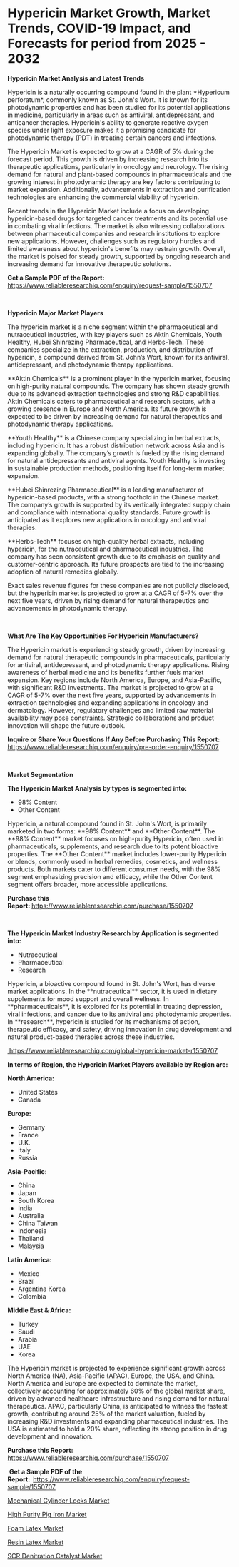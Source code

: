 <p><h1>Hypericin Market Growth, Market Trends, COVID-19 Impact, and Forecasts for period from 2025 - 2032</h1></p><p><strong>Hypericin Market Analysis and Latest Trends</strong></p>
<p><p>Hypericin is a naturally occurring compound found in the plant *Hypericum perforatum*, commonly known as St. John's Wort. It is known for its photodynamic properties and has been studied for its potential applications in medicine, particularly in areas such as antiviral, antidepressant, and anticancer therapies. Hypericin's ability to generate reactive oxygen species under light exposure makes it a promising candidate for photodynamic therapy (PDT) in treating certain cancers and infections.</p><p>The Hypericin Market is expected to grow at a CAGR of 5% during the forecast period. This growth is driven by increasing research into its therapeutic applications, particularly in oncology and neurology. The rising demand for natural and plant-based compounds in pharmaceuticals and the growing interest in photodynamic therapy are key factors contributing to market expansion. Additionally, advancements in extraction and purification technologies are enhancing the commercial viability of hypericin.</p><p>Recent trends in the Hypericin Market include a focus on developing hypericin-based drugs for targeted cancer treatments and its potential use in combating viral infections. The market is also witnessing collaborations between pharmaceutical companies and research institutions to explore new applications. However, challenges such as regulatory hurdles and limited awareness about hypericin's benefits may restrain growth. Overall, the market is poised for steady growth, supported by ongoing research and increasing demand for innovative therapeutic solutions.</p></p>
<p><strong>Get a Sample PDF of the Report:&nbsp;</strong> <a href="https://www.reliableresearchiq.com/enquiry/request-sample/1550707?utm_campaign=114&utm_medium=2&utm_source=Github&utm_content=ia&utm_term=25012025&utm_id=hypericin">https://www.reliableresearchiq.com/enquiry/request-sample/1550707</a></p>
<p>&nbsp;</p>
<p><strong>Hypericin Major Market Players</strong></p>
<p><p>The hypericin market is a niche segment within the pharmaceutical and nutraceutical industries, with key players such as Aktin Chemicals, Youth Healthy, Hubei Shinrezing Pharmaceutical, and Herbs-Tech. These companies specialize in the extraction, production, and distribution of hypericin, a compound derived from St. John’s Wort, known for its antiviral, antidepressant, and photodynamic therapy applications.</p><p>**Aktin Chemicals** is a prominent player in the hypericin market, focusing on high-purity natural compounds. The company has shown steady growth due to its advanced extraction technologies and strong R&D capabilities. Aktin Chemicals caters to pharmaceutical and research sectors, with a growing presence in Europe and North America. Its future growth is expected to be driven by increasing demand for natural therapeutics and photodynamic therapy applications.</p><p>**Youth Healthy** is a Chinese company specializing in herbal extracts, including hypericin. It has a robust distribution network across Asia and is expanding globally. The company’s growth is fueled by the rising demand for natural antidepressants and antiviral agents. Youth Healthy is investing in sustainable production methods, positioning itself for long-term market expansion.</p><p>**Hubei Shinrezing Pharmaceutical** is a leading manufacturer of hypericin-based products, with a strong foothold in the Chinese market. The company’s growth is supported by its vertically integrated supply chain and compliance with international quality standards. Future growth is anticipated as it explores new applications in oncology and antiviral therapies.</p><p>**Herbs-Tech** focuses on high-quality herbal extracts, including hypericin, for the nutraceutical and pharmaceutical industries. The company has seen consistent growth due to its emphasis on quality and customer-centric approach. Its future prospects are tied to the increasing adoption of natural remedies globally.</p><p>Exact sales revenue figures for these companies are not publicly disclosed, but the hypericin market is projected to grow at a CAGR of 5-7% over the next five years, driven by rising demand for natural therapeutics and advancements in photodynamic therapy.</p></p>
<p>&nbsp;</p>
<p><strong>What Are The Key Opportunities For Hypericin Manufacturers?</strong></p>
<p><p>The Hypericin market is experiencing steady growth, driven by increasing demand for natural therapeutic compounds in pharmaceuticals, particularly for antiviral, antidepressant, and photodynamic therapy applications. Rising awareness of herbal medicine and its benefits further fuels market expansion. Key regions include North America, Europe, and Asia-Pacific, with significant R&D investments. The market is projected to grow at a CAGR of 5-7% over the next five years, supported by advancements in extraction technologies and expanding applications in oncology and dermatology. However, regulatory challenges and limited raw material availability may pose constraints. Strategic collaborations and product innovation will shape the future outlook.</p></p>
<p><strong>Inquire or Share Your Questions If Any Before Purchasing This Report:</strong> <a href="https://www.reliableresearchiq.com/enquiry/pre-order-enquiry/1550707?utm_campaign=114&utm_medium=2&utm_source=Github&utm_content=ia&utm_term=25012025&utm_id=hypericin">https://www.reliableresearchiq.com/enquiry/pre-order-enquiry/1550707</a></p>
<p>&nbsp;</p>
<p><strong>Market Segmentation</strong></p>
<p><strong>The Hypericin Market Analysis by types is segmented into:</strong></p>
<p><ul><li>98% Content</li><li>Other Content</li></ul></p>
<p><p>Hypericin, a natural compound found in St. John's Wort, is primarily marketed in two forms: **98% Content** and **Other Content**. The **98% Content** market focuses on high-purity Hypericin, often used in pharmaceuticals, supplements, and research due to its potent bioactive properties. The **Other Content** market includes lower-purity Hypericin or blends, commonly used in herbal remedies, cosmetics, and wellness products. Both markets cater to different consumer needs, with the 98% segment emphasizing precision and efficacy, while the Other Content segment offers broader, more accessible applications.</p></p>
<p><strong>Purchase this Report:&nbsp;</strong><a href="https://www.reliableresearchiq.com/purchase/1550707?utm_campaign=114&utm_medium=2&utm_source=Github&utm_content=ia&utm_term=25012025&utm_id=hypericin">https://www.reliableresearchiq.com/purchase/1550707</a></p>
<p>&nbsp;</p>
<p><strong>The Hypericin Market Industry Research by Application is segmented into:</strong></p>
<p><ul><li>Nutraceutical</li><li>Pharmaceutical</li><li>Research</li></ul></p>
<p><p>Hypericin, a bioactive compound found in St. John's Wort, has diverse market applications. In the **nutraceutical** sector, it is used in dietary supplements for mood support and overall wellness. In **pharmaceuticals**, it is explored for its potential in treating depression, viral infections, and cancer due to its antiviral and photodynamic properties. In **research**, hypericin is studied for its mechanisms of action, therapeutic efficacy, and safety, driving innovation in drug development and natural product-based therapies across these industries.</p></p>
<p><a href="https://www.reliableresearchiq.com/global-hypericin-market-r1550707?utm_campaign=114&utm_medium=2&utm_source=Github&utm_content=ia&utm_term=25012025&utm_id=hypericin">&nbsp;https://www.reliableresearchiq.com/global-hypericin-market-r1550707</a></p>
<p><strong>In terms of Region, the Hypericin Market Players available by Region are:</strong></p>
<p>
    <p> <strong> North America: </strong>
        <ul>
            <li>United States</li>
            <li>Canada</li>
        </ul>
        </p> 
    <p> <strong> Europe: </strong>
        <ul>
            <li>Germany</li>
            <li>France</li>
            <li>U.K.</li>
            <li>Italy</li>
            <li>Russia</li>
        </ul>
        </p> 
    <p> <strong> Asia-Pacific: </strong>
        <ul>
            <li>China</li>
            <li>Japan</li>
            <li>South Korea</li>
            <li>India</li>
            <li>Australia</li>
            <li>China Taiwan</li>
            <li>Indonesia</li>
            <li>Thailand</li>
            <li>Malaysia</li>
        </ul>
        </p> 
    <p> <strong> Latin America: </strong>
        <ul>
            <li>Mexico</li>
            <li>Brazil</li>
            <li>Argentina Korea</li>
            <li>Colombia</li>
        </ul>
        </p> 
    <p> <strong> Middle East & Africa: </strong>
        <ul>
            <li>Turkey</li>
            <li>Saudi</li>
            <li>Arabia</li>
            <li>UAE</li>
            <li>Korea</li>
        </ul>
    </p>
    </p>
<p><p>The Hypericin market is projected to experience significant growth across North America (NA), Asia-Pacific (APAC), Europe, the USA, and China. North America and Europe are expected to dominate the market, collectively accounting for approximately 60% of the global market share, driven by advanced healthcare infrastructure and rising demand for natural therapeutics. APAC, particularly China, is anticipated to witness the fastest growth, contributing around 25% of the market valuation, fueled by increasing R&D investments and expanding pharmaceutical industries. The USA is estimated to hold a 20% share, reflecting its strong position in drug development and innovation.</p></p>
<p><strong>Purchase this Report: </strong><a href="https://www.reliableresearchiq.com/purchase/1550707?utm_campaign=114&utm_medium=2&utm_source=Github&utm_content=ia&utm_term=25012025&utm_id=hypericin">https://www.reliableresearchiq.com/purchase/1550707</a></p>
<p>&nbsp;<strong>Get a Sample PDF of the Report:&nbsp;&nbsp;</strong><a href="https://www.reliableresearchiq.com/enquiry/request-sample/1550707?utm_campaign=114&utm_medium=2&utm_source=Github&utm_content=ia&utm_term=25012025&utm_id=hypericin">https://www.reliableresearchiq.com/enquiry/request-sample/1550707</a></p>
<p><strong></strong></p>
<p><p><a href="https://www.linkedin.com/pulse/market-report-years-2025-2032-68-cagrshowing-significant-growth-fuzde?utm_campaign=114&utm_medium=2&utm_source=Github&utm_content=ia&utm_term=25012025&utm_id=hypericin">Mechanical Cylinder Locks Market</a></p><p><a href="https://www.linkedin.com/pulse/high-purity-pig-iron-market-size-forecast-anticipated-nsi6e?utm_campaign=114&utm_medium=2&utm_source=Github&utm_content=ia&utm_term=25012025&utm_id=hypericin">High Purity Pig Iron Market</a></p><p><a href="https://github.com/letisharempel95/Market-Research-Report-List-1/blob/main/foam-latex-market.md?utm_campaign=114&utm_medium=2&utm_source=Github&utm_content=ia&utm_term=25012025&utm_id=hypericin">Foam Latex Market</a></p><p><a href="https://github.com/ajatawlasta/Market-Research-Report-List-1/blob/main/resin-latex-market.md?utm_campaign=114&utm_medium=2&utm_source=Github&utm_content=ia&utm_term=25012025&utm_id=hypericin">Resin Latex Market</a></p><p><a href="https://www.linkedin.com/pulse/scr-denitration-catalyst-market-overview-forecast-2025--ym8ee?utm_campaign=114&utm_medium=2&utm_source=Github&utm_content=ia&utm_term=25012025&utm_id=hypericin">SCR Denitration Catalyst Market</a></p></p>